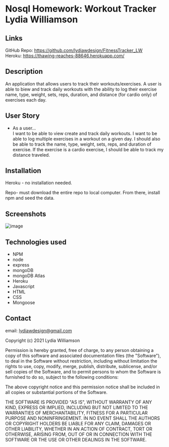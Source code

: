 # Nosql Homework: Workout Tracker Lydia Williamson

## Links
GitHub Repo: https://github.com/lydiawdesign/FitnessTracker_LW <br>
Heroku: https://thawing-reaches-88646.herokuapp.com/ 

## Description

An application that allows users to track their workouts/exercises. A user is able to biew and track daily workouts with the ability to log their exercise name, type, weight, sets, reps, duration, and distance (for cardio only) of exercises each day. 

## User Story

* As a user... <br>
 I want to be able to view create and track daily workouts. I want to be able to log multiple exercises in a workout on a given day. I should also be able to track the name, type, weight, sets, reps, and duration of exercise. If the exercise is a cardio exercise, I should be able to track my distance traveled.

## Installation

Heroku - no installation needed. 

Repo- must download the entire repo to local computer. From there, install npm and seed the data. 

## Screenshots
![image](https://user-images.githubusercontent.com/87274229/144764134-e33f90a7-e769-40c5-8789-300ff61af9cc.png)


## Technologies used

- NPM
- node
- express
- mongoDB
- mongoDB Atlas
- Heroku
- Javascript
- HTML
- CSS
- Mongoose

## Contact

email: lydiawdesign@gmail.com

Copyright (c) 2021 Lydia Williamson

Permission is hereby granted, free of charge, to any person obtaining a copy of this software and associated documentation files (the "Software"), to deal in the Software without restriction, including without limitation the rights to use, copy, modify, merge, publish, distribute, sublicense, and/or sell copies of the Software, and to permit persons to whom the Software is furnished to do so, subject to the following conditions:

The above copyright notice and this permission notice shall be included in all copies or substantial portions of the Software.

THE SOFTWARE IS PROVIDED "AS IS", WITHOUT WARRANTY OF ANY KIND, EXPRESS OR IMPLIED, INCLUDING BUT NOT LIMITED TO THE WARRANTIES OF MERCHANTABILITY, FITNESS FOR A PARTICULAR PURPOSE AND NONINFRINGEMENT. IN NO EVENT SHALL THE AUTHORS OR COPYRIGHT HOLDERS BE LIABLE FOR ANY CLAIM, DAMAGES OR OTHER LIABILITY, WHETHER IN AN ACTION OF CONTRACT, TORT OR OTHERWISE, ARISING FROM, OUT OF OR IN CONNECTION WITH THE SOFTWARE OR THE USE OR OTHER DEALINGS IN THE SOFTWARE.
